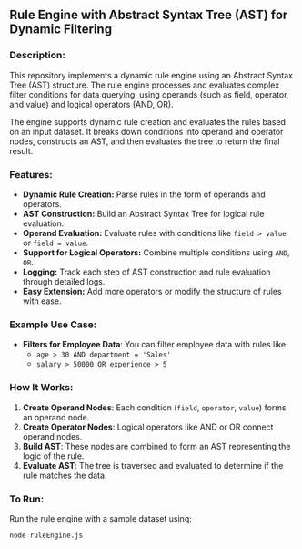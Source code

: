 ## Rule Engine with Abstract Syntax Tree (AST) for Dynamic Filtering

### Description:
This repository implements a dynamic rule engine using an Abstract Syntax Tree (AST) structure. The rule engine processes and evaluates complex filter conditions for data querying, using operands (such as field, operator, and value) and logical operators (AND, OR). 

The engine supports dynamic rule creation and evaluates the rules based on an input dataset. It breaks down conditions into operand and operator nodes, constructs an AST, and then evaluates the tree to return the final result.

### Features:
- **Dynamic Rule Creation:** Parse rules in the form of operands and operators.
- **AST Construction:** Build an Abstract Syntax Tree for logical rule evaluation.
- **Operand Evaluation:** Evaluate rules with conditions like `field > value` or `field = value`.
- **Support for Logical Operators:** Combine multiple conditions using `AND`, `OR`.
- **Logging:** Track each step of AST construction and rule evaluation through detailed logs.
- **Easy Extension:** Add more operators or modify the structure of rules with ease.

### Example Use Case:
- **Filters for Employee Data**: You can filter employee data with rules like:
  - `age > 30 AND department = 'Sales'`
  - `salary > 50000 OR experience > 5`

### How It Works:
1. **Create Operand Nodes**: Each condition (`field`, `operator`, `value`) forms an operand node.
2. **Create Operator Nodes**: Logical operators like AND or OR connect operand nodes.
3. **Build AST**: These nodes are combined to form an AST representing the logic of the rule.
4. **Evaluate AST**: The tree is traversed and evaluated to determine if the rule matches the data.

### To Run:
Run the rule engine with a sample dataset using:
   ```bash
   node ruleEngine.js
   ```
